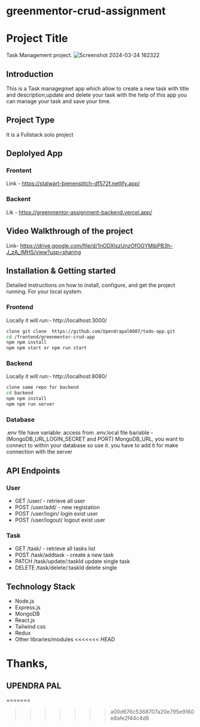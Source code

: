 # greenmentor-crud-assignment
# Project Title
  Task Management project.
  ![Screenshot 2024-03-24 162322](https://github.com/Upendrapal0607/greenmentor-crud-assignment/assets/112810287/40955249-e06b-4cca-84ef-5d13eed68f69)

## Introduction
This is a Task managegmet app which allow to create a new task with title and description,update and delete your task with the help of this app you can manage your task and save your time.
## Project Type
It is a Fullstack solo project
## Deplolyed App

### Frontent
Link - https://stalwart-bienenstitch-df572f.netlify.app/

### Backent
Lik - https://greenmentor-assignment-backend.vercel.app/

## Video Walkthrough of the project

   Link- https://drive.google.com/file/d/1nODXlszUnzOfOGYMjbPB3h-J_zA_IMHS/view?usp=sharing


## Installation & Getting started
Detailed instructions on how to install, configure, and get the project running. For your local system.
### Frontend
Locally it will run:- http://localhost:3000/
```bash
clone git clone  https://github.com/Upendrapal0607/todo-app.git
cd /frontend/greenmentor-crud-app
npm npm install
npm npm start or npm run start
```

### Backend
Locally it will run:- http://localhost:8080/
```bash
clone same repo for backend
cd backend
npm npm install
npm npm run server
```
### Database
.env file have variable: access from .env.local file bariable - (MongoDB_URL,LOGIN_SECRET and PORT)
MongoDB_URL, you want to connect to within your database so use it.
you have to add it for make connection with the server

## API Endpoints
### User 
- GET /user/ - retrieve all user
- POST /user/add/ - new registation 
- POST /user/login/ login exist user
- POST /user/logout/ logout exist user 
### Task 
- GET /task/ - retrieve all tasks list 
- POST /task/addtask - create a new task
- PATCH /task/update/:taskId update single task
- DELETE /task/delete/:taskId delete single  

## Technology Stack
- Node.js
- Express.js
- MongoDB
- React.js
- Tailwind css
- Redux 
- Other libraries/modules
<<<<<<< HEAD

# Thanks,
## UPENDRA PAL
=======
>>>>>>> a00d676c5368707a20e795e9160e8afe2f44c4d6
